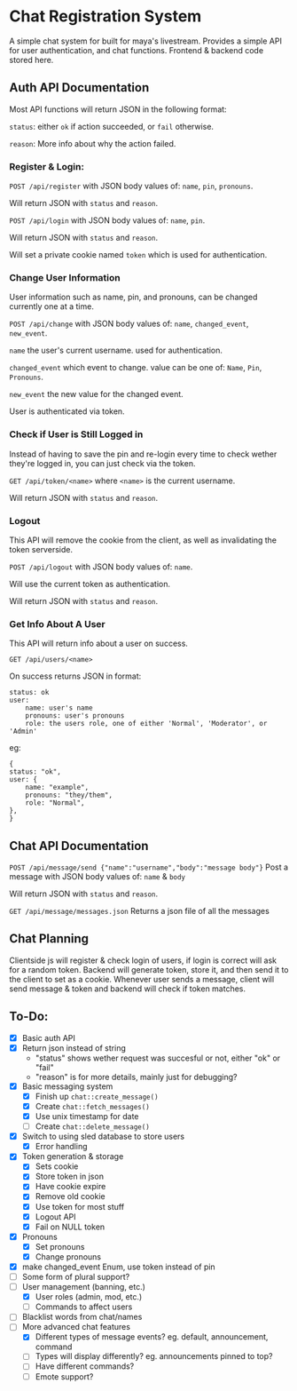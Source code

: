 # Chat Registration System

A simple chat system for built for maya's livestream.
Provides a simple API for user authentication, and chat functions.
Frontend & backend code stored here.

## Auth API Documentation

Most API functions will return JSON in the following format:

`status`: either `ok` if action succeeded, or `fail` otherwise.

`reason`: More info about why the action failed.

### Register & Login:

`POST /api/register` with JSON body values of: `name`, `pin`, `pronouns`.

Will return JSON with `status` and `reason`.

`POST /api/login` with JSON body values of: `name`, `pin`.

Will return JSON with `status` and `reason`.

Will set a private cookie named `token` which is used for authentication.

### Change User Information

User information such as name, pin, and pronouns, can be changed currently one at a time.

`POST /api/change` with JSON body values of: `name`, `changed_event`, `new_event`.

`name` the user's current username. used for authentication.

`changed_event` which event to change. value can be one of: `Name`, `Pin`, `Pronouns`.

`new_event` the new value for the changed event.

User is authenticated via token.

### Check if User is Still Logged in

Instead of having to save the pin and re-login every time to check wether they're logged in, you can just check via the token.

`GET /api/token/<name>` where `<name>` is the current username.

Will return JSON with `status` and `reason`.

### Logout

This API will remove the cookie from the client, as well as invalidating the token serverside.

`POST /api/logout` with JSON body values of: `name`.

Will use the current token as authentication.

Will return JSON with `status` and `reason`.

### Get Info About A User

This API will return info about a user on success.

`GET /api/users/<name>`

On success returns JSON in format:
```
status: ok
user:
	name: user's name
	pronouns: user's pronouns
	role: the users role, one of either 'Normal', 'Moderator', or 'Admin'
```

eg:

```
{
status: "ok",
user: {
	name: "example",
	pronouns: "they/them",
	role: "Normal",
},
}
```

## Chat API Documentation

`POST /api/message/send {"name":"username","body":"message body"}` Post a message with JSON body values of: `name` & `body`

Will return JSON with `status` and `reason`.

`GET /api/message/messages.json` Returns a json file of all the messages

## Chat Planning

Clientside js will register & check login of users, if login is correct will ask for a random token.
Backend will generate token, store it, and then send it to the client to set as a cookie.
Whenever user sends a message, client will send message & token and backend will check if token matches.

## To-Do:

- [x] Basic auth API
- [x] Return json instead of string
	- "status" shows wether request was succesful or not, either "ok" or "fail"
	- "reason" is for more details, mainly just for debugging?
- [x] Basic messaging system
	- [x] Finish up `chat::create_message()`
	- [x] Create `chat::fetch_messages()`
	- [x] Use unix timestamp for date
	- [ ] Create `chat::delete_message()`
- [x] Switch to using sled database to store users
	- [x] Error handling
- [x] Token generation & storage
	- [x] Sets cookie
	- [x] Store token in json
	- [x] Have cookie expire
	- [x] Remove old cookie
	- [x] Use token for most stuff
	- [x] Logout API
	- [x] Fail on NULL token
- [x] Pronouns
	- [x] Set pronouns
	- [x] Change pronouns
- [x] make changed_event Enum, use token instead of pin
- [ ] Some form of plural support?
- [ ] User management (banning, etc.)
	- [x] User roles (admin, mod, etc.)
	- [ ] Commands to affect users
- [ ] Blacklist words from chat/names
- [ ] More advanced chat features
	- [x] Different types of message events? eg. default, announcement, command
	- [ ] Types will display differently? eg. announcements pinned to top?
	- [ ] Have different commands?
	- [ ] Emote support?
